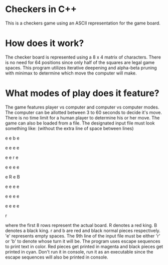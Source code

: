 Checkers in C++
============
This is a checkers game using an ASCII representation for the game board. 

How does it work?
============
The checker board is represented using a 8 x 4 matrix of characters. There is no need for 64 positions since only half 
of the squares are legal game spaces. This program utilizes iterative deepening and alpha-beta pruning with minimax to determine which move the computer will
make.

What modes of play does it feature?
============
The game features player vs computer and computer vs computer modes. The computer can be allotted between 3 to 60 seconds
to decide it's move. There is no time limit for a human player to determine his or her move. The game can also be loaded from
a file. The designated input file must look something like: (without the extra line of space between lines)

e e b e

e e e e

e e r e

e e e e

e R e B

e e e e

e e e e

e e e e

r

where the first 8 rows represent the actual board. R denotes a red king. B denotes a black king. r and b are red and black
normal pieces respectively. 'e' represents empty spaces. The 9th line of the input file must be either 
'r' or 'b' to denote whose turn it will be. The program uses escape sequences to print text in color.
Red pieces get printed in magenta and black pieces get printed in cyan. Don't run it in console, run it as an executable
since the escape sequences will also be printed in console.
